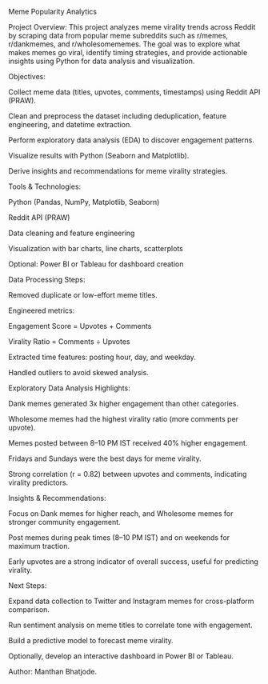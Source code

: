 Meme Popularity Analytics

Project Overview:
This project analyzes meme virality trends across Reddit by scraping data from popular meme subreddits such as r/memes, r/dankmemes, and r/wholesomememes. The goal was to explore what makes memes go viral, identify timing strategies, and provide actionable insights using Python for data analysis and visualization.

Objectives:

Collect meme data (titles, upvotes, comments, timestamps) using Reddit API (PRAW).

Clean and preprocess the dataset including deduplication, feature engineering, and datetime extraction.

Perform exploratory data analysis (EDA) to discover engagement patterns.

Visualize results with Python (Seaborn and Matplotlib).

Derive insights and recommendations for meme virality strategies.

Tools & Technologies:

Python (Pandas, NumPy, Matplotlib, Seaborn)

Reddit API (PRAW)

Data cleaning and feature engineering

Visualization with bar charts, line charts, scatterplots

Optional: Power BI or Tableau for dashboard creation

Data Processing Steps:

Removed duplicate or low-effort meme titles.

Engineered metrics:

Engagement Score = Upvotes + Comments

Virality Ratio = Comments ÷ Upvotes

Extracted time features: posting hour, day, and weekday.

Handled outliers to avoid skewed analysis.

Exploratory Data Analysis Highlights:

Dank memes generated 3x higher engagement than other categories.

Wholesome memes had the highest virality ratio (more comments per upvote).

Memes posted between 8–10 PM IST received 40% higher engagement.

Fridays and Sundays were the best days for meme virality.

Strong correlation (r = 0.82) between upvotes and comments, indicating virality predictors.

Insights & Recommendations:

Focus on Dank memes for higher reach, and Wholesome memes for stronger community engagement.

Post memes during peak times (8–10 PM IST) and on weekends for maximum traction.

Early upvotes are a strong indicator of overall success, useful for predicting virality.

Next Steps:

Expand data collection to Twitter and Instagram memes for cross-platform comparison.

Run sentiment analysis on meme titles to correlate tone with engagement.

Build a predictive model to forecast meme virality.

Optionally, develop an interactive dashboard in Power BI or Tableau.

Author:
Manthan Bhatjode.
